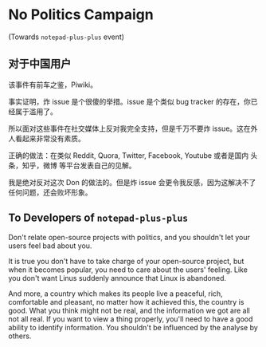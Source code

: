 # No Politics Campaign

(Towards `notepad-plus-plus` event)

## 对于中国用户

该事件有前车之鉴，Piwiki。

事实证明，炸 issue 是个很傻的举措。issue 是个类似 bug tracker 的存在，你已经属于滥用了。

所以面对这些事件在社交媒体上反对我完全支持，但是千万不要炸 issue。这在外人看起来非常没有素质。

正确的做法：在类似 Reddit, Quora, Twitter, Facebook, Youtube 或者是国内 头条，知乎，微博 等平台发表自己的见解。

我是绝对反对这次 Don 的做法的。但是炸 issue 会更令我反感，因为这解决不了任何问题，还会败坏形象。

## To Developers of `notepad-plus-plus`

Don't relate open-source projects with politics, and you shouldn't let your users feel bad about you.

It is true you don't have to take charge of your open-source project, but when it becomes popular, you need to care about the users' feeling. Like you don't want Linus suddenly announce that Linux is abandoned.

And more, a country which makes its people live a peaceful, rich, comfortable and pleasant, no matter how it achieved this, the country is good. What you think might not be real, and the information we got are all not all real. If you want to view a thing properly, you'll need to have a good ability to identify information. You shouldn't be influenced by the analyse by others.
